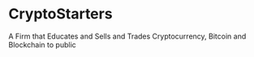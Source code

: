# CryptoStarters
A Firm that Educates and Sells and Trades Cryptocurrency, Bitcoin and Blockchain to public
